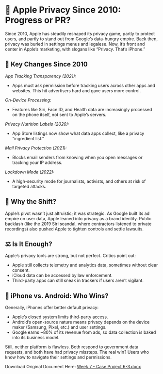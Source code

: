 # 🍏 Apple Privacy Since 2010: Progress or PR?  
Since 2010, Apple has steadily reshaped its privacy game, partly to protect users, and partly to stand out from Google’s data-hungry empire. Back then, privacy was buried in settings menus and legalese. Now, it’s front and center in Apple’s marketing, with slogans like   “Privacy. That’s iPhone.”  
## 🔐 Key Changes Since 2010  
*App Tracking Transparency (2021):*  
- Apps must ask permission before tracking users across other apps and websites. This hit advertisers hard and gave users more control.  

*On-Device Processing:*  
- Features like Siri, Face ID, and Health data are increasingly processed on the phone itself, not sent to Apple’s servers.  

*Privacy Nutrition Labels (2020):*  
- App Store listings now show what data apps collect, like a privacy “ingredient list.”  

*Mail Privacy Protection (2021):*  
- Blocks email senders from knowing when you open messages or tracking your IP address.  

*Lockdown Mode (2022):*  
- A high-security mode for journalists, activists, and others at risk of targeted attacks.  
## 🧠 Why the Shift?  
Apple’s pivot wasn’t just altruistic; it was strategic. As Google built its ad empire on user data, Apple leaned into privacy as a brand identity. Public backlash (like the 2019 Siri scandal, where contractors listened to private recordings) also pushed Apple to tighten controls and settle lawsuits.  
## ⚖️ Is It Enough?  
Apple’s privacy tools are strong, but not perfect. Critics point out:  
- Apple still collects telemetry and analytics data, sometimes without clear consent.  
- iCloud data can be accessed by law enforcement.  
- Third-party apps can still sneak in trackers if users aren’t vigilant.  
## 🤖 iPhone vs. Android: Who Wins?  
Generally, iPhones offer better default privacy:  
- Apple’s closed system limits third-party access.  
- Android’s open-source nature means privacy depends on the device maker (Samsung, Pixel, etc.) and user settings. 
- Google earns ~80% of its revenue from ads, so data collection is baked into its business model.  

Still, neither platform is flawless. Both respond to government data requests, and both have had privacy missteps. The real win? Users who know how to navigate their settings and permissions.  

Download Original Document Here: [Week 7 - Case Project 6-3.docx](https://github.com/user-attachments/files/22704823/Week.7.-.Case.Project.6-3.docx)
